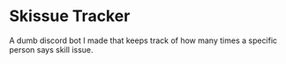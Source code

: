# Skissue Tracker

A dumb discord bot I made that keeps track of how many times a specific person says skill issue.
